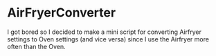 # AirFryerConverter

I got bored so I decided to make a mini script for converting Airfryer settings to Oven settings (and vice versa)
since I use the Airfryer more often than the Oven.
